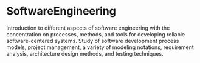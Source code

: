 # SoftwareEngineering
Introduction to different aspects of software engineering with the concentration on processes, methods, and tools for developing reliable software-centered systems. Study of software development process models, project management, a variety of modeling notations, requirement analysis, architecture design methods, and testing techniques.
